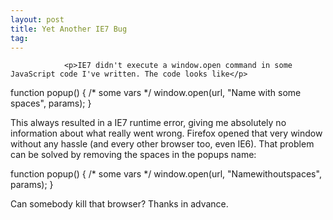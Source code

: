 ```yaml
---
layout: post
title: Yet Another IE7 Bug
tag: 
---
```



                <p>IE7 didn't execute a window.open command in some JavaScript code I've written. The code looks like</p>
<p class="note">function popup() {
/* some vars */
window.open(url, "Name with some spaces", params);
}

This always resulted in a IE7 runtime error, giving me absolutely no information about what really went wrong. Firefox opened that very window without any hassle (and every other browser too, even IE6). That problem can be solved by removing the spaces in the popups name:
<p class="note">function popup() {
/* some vars */
window.open(url, "Namewithoutspaces", params);
}

Can somebody kill that browser? Thanks in advance.
            

